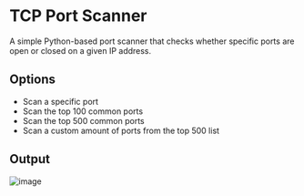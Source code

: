 # TCP Port Scanner

A simple Python-based port scanner that checks whether specific ports are open or closed on a given IP address.

## Options
- Scan a specific port
- Scan the top 100 common ports
- Scan the top 500 common ports
- Scan a custom amount of ports from the top 500 list

## Output
![image](https://github.com/user-attachments/assets/0977e746-6c66-404e-bda7-73b49e9dfd96)
